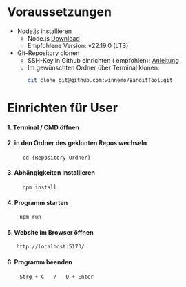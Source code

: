 # Voraussetzungen

- Node.js installieren
    - Node.js [Download](https://nodejs.org/en/download)
    - Empfohlene Version: v22.19.0 (LTS)
- Git-Repository clonen
    - SSH-Key in Github einrichten (
      empfohlen): [Anleitung](https://docs.github.com/en/authentication/connecting-to-github-with-ssh/generating-a-new-ssh-key-and-adding-it-to-the-ssh-agent)
    - Im gewünschten Ordner über Terminal klonen:
      ```bash
      git clone git@github.com:winnemo/BanditTool.git
      ```

# Einrichten für User

#### 1. Terminal / CMD öffnen

#### 2. in den Ordner des geklonten Repos wechseln

         cd {Repository-Ordner}

#### 3. Abhängigkeiten installieren

         npm install

#### 4. Programm starten

        npm run

#### 5. Website im Browser öffnen

       http://localhost:5173/

#### 6. Programm beenden

        Strg + C   /   Q + Enter

